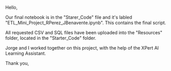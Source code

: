 Hello, 

Our final notebook is in the "Starer_Code" file and it's labled "ETL_Mini_Project_RPerez_JBenavente.ipynb".
This contains the final script. 

All requested CSV and SQL files have been uploaded into the "Resources" folder, located in the "Starter_Code" folder.  

Jorge and I worked together on this project, with the help of the XPert AI Learning Assistant.

Thank you, 

